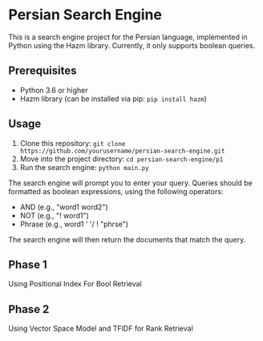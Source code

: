 # Persian Search Engine

This is a search engine project for the Persian language, implemented in Python using the Hazm library. Currently, it only supports boolean queries.

## Prerequisites

- Python 3.6 or higher
- Hazm library (can be installed via pip: `pip install hazm`)

## Usage

1. Clone this repository: `git clone https://github.com/yourusername/persian-search-engine.git`
2. Move into the project directory: `cd persian-search-engine/p1`
3. Run the search engine: `python main.py`

The search engine will prompt you to enter your query. Queries should be formatted as boolean expressions, using the following operators:

- AND (e.g., "word1 word2")
- NOT (e.g., "! word1")
- Phrase (e.g., word1 ' '/ ! "phrse")


The search engine will then return the documents that match the query.

## Phase 1
Using Positional Index For Bool Retrieval
## Phase 2
Using Vector Space Model and TFIDF for Rank Retrieval
